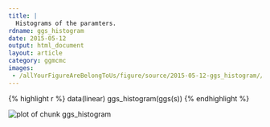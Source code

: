 ```yaml
---
title: |
  Histograms of the paramters.
rdname: ggs_histogram
date: 2015-05-12
output: html_document
layout: article
category: ggmcmc
images:
 - /allYourFigureAreBelongToUs/figure/source/2015-05-12-ggs_histogram//ggs_histogram-1.png
---
```





{% highlight r %}
data(linear)
ggs_histogram(ggs(s))
{% endhighlight %}

![plot of chunk ggs_histogram](/allYourFigureAreBelongToUs/figure/source/2015-05-12-ggs_histogram/ggs_histogram-1.png) 